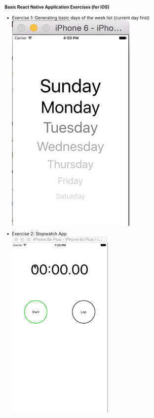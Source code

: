 #### Basic React Native Application Exercises (for iOS)

- Exercise 1: Generating basic days of the week list (current day first)
![Days of the Week](./days_of_the_week.png)

- Exercise 2: Stopwatch App
![Stopwatch](./stopwatch.gif)
